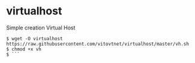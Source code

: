 # virtualhost
Simple creation Virtual Host


```$ cd /usr/local/bin
$ wget -O virtualhost https://raw.githubusercontent.com/vitovtnet/virtualhost/master/vh.sh
$ chmod +x vh
$ ```

